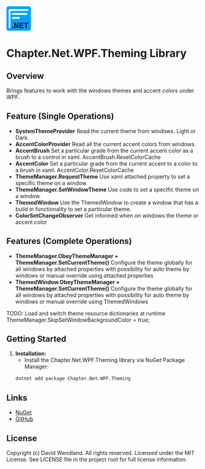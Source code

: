 <img src="https://raw.githubusercontent.com/dwndland/Chapter.Net.WPF.Theming/master/Icon.png" alt="logo" width="64"/>

# Chapter.Net.WPF.Theming Library

## Overview
Brings features to work with the windows themes and accent colors under WPF.

## Feature (Single Operations)
- **SystemThemeProvider**
Read the current theme from windows. Light or Dark.
- **AccentColorProvider**
Read all the current accent colors from windows.
- **AccentBrush**
Set a particular grade from the current accent color as a brush to a control in xaml.
AccentBrush.ResetColorCache
- **AccentColor**
Set a particular grade from the current accent to a color to a brush in xaml.
AccentColor.ResetColorCache
- **ThemeManager.RequestTheme**
Use xaml attached property to set a specific theme on a window.
- **ThemeManager.SetWindowTheme**
Use code to set a specific theme on a window.
- **ThemedWindow**
Use the ThemedWindow to create a window that has a build in functionality to set a particular theme.
- **ColorSetChangeObserver**
Get informed when on windows the theme or accent color

## Features (Complete Operations)
- **ThemeManager.ObeyThemeManager + ThemeManager.SetCurrentTheme()**
Configure the theme globally for all windows by attached properties with possibility for auto theme by windows or manual override using attached properties
- **ThemedWindow.ObeyThemeManager + ThemeManager.SetCurrentTheme()**
Configure the theme globally for all windows by attached properties with possibility for auto theme by windows or manual override using ThemedWindows

TODO: Load and switch theme resource dictionaries at runtime
ThemeManager.SkipSetWindowBackgroundColor = true;

## Getting Started

1. **Installation:**
    - Install the Chapter.Net.WPF.Theming library via NuGet Package Manager:
    ```bash
    dotnet add package Chapter.Net.WPF.Theming
    ```

## Links
* [NuGet](https://www.nuget.org/packages/Chapter.Net.WPF.Theming)
* [GitHub](https://github.com/dwndland/Chapter.Net.WPF.Theming)

## License
Copyright (c) David Wendland. All rights reserved.
Licensed under the MIT License. See LICENSE file in the project root for full license information.
